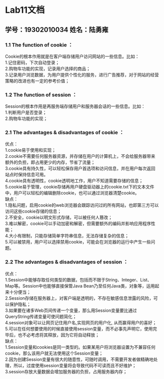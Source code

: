 # Lab11文档
## 学号：19302010034  姓名：陆勇雍
### 1.1 The function of cookie ：
Cookie的根本作用就是在客户端存储用户访问网站的一些信息。比如：  
1.记住密码，下次自动登录；  
2.购物车功能的实现，记录用户选择的商品；  
3.记录用户浏览数据，为用户提供个性化的服务，进行广告推荐，对于网站的经营策略的改进也有一定的参考价值；  
### 1.2 The function of session ：
Session的根本作用是再服务端存储用户和服务器会话的一些信息。比如：  
1.判断用户是否登录；  
2.购物车功能的实现；
  
### 2.1 The advantages & disadvantages of cookie ：
优点：  
1.cookie易于使用和实现；  
2.cookie不需要任何服务器资源，并存储在用户的计算机上，不会给服务器带来额外的负担，即占用更少的内存，节省了流量；  
3.cookie具有持久性，可以轻松保存用户首选项和访问信息，并在用户每次返回站点时保持信息可用。  
4.cookie具有透明性，cookie透明地工作，用户不知道需要存储的信息；  
5.cookie易于管理，cookie存储再用户硬盘驱动器上的cookie.txt下的文本文件中，用户可以轻松的编辑删除cookie，也可以通过浏览器清楚cookie。  
缺点：    
1.隐私问题，启用cookie的web浏览器会跟踪访问过的所有网站，也即第三方可以访问这些cookie存储的信息；  
2.不安全，cookie以明文形式存储，可以被任何人篡改；  
3.难以解密，cookie可以手动加密和解密，但需要额外的编码并影响应用程序性能；  
4.大小有限制，只能存储简单字符串信息，无法存储复杂的信息；  
5.可以被禁用，用户可以选择禁用cookie，可能会在浏览器的运行中产生一些问题。  
### 2.2 The advantages & disadvantages of session ：  
优点：    
1.Session中能够存取任何类型的数据，包括而不限于String、Integer、List、Map等。Session中也能够直接保管Java Bean乃至任何Java类，对象等，运用起来十分便当；  
2.Session存储在服务器上，对客户端是透明的，不存在敏感信息泄露的风险，可以保护隐私；  
3.如果要在诸多Web页间传递一个变量，那么用Session变量要比通过QueryString传递变量可使问题简化；  
4.session对象可以让网页记住用户名,实现网页的用户化, 从而赢得用户的喜好；  
5.可以在任何想要使用的时候直接使用session变量，而不必事先声明它，使用完毕后，也不必考虑将其释放，因为它将自动释放；  
缺点：  
1.Session变量和cookies是同一类型的。如果某用户将浏览器设置为不兼容任何cookie，那么该用户就无法使用这个Session变量；  
2.因为创建Session变量有很大的随意性，可随时调用，不需要开发者做精确地处理，所以，过度使用session变量将会导致代码不可读而且不好维护；  
3.session存放大量数据会增加服务器的负担，占用服务器内存；  



